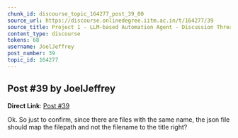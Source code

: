 ```yaml
---
chunk_id: discourse_topic_164277_post_39_00
source_url: https://discourse.onlinedegree.iitm.ac.in/t/164277/39
source_title: Project 1 - LLM-based Automation Agent - Discussion Thread [TDS Jan 2025]
content_type: discourse
tokens: 68
username: JoelJeffrey
post_number: 39
topic_id: 164277
---
```


## Post #39 by JoelJeffrey

**Direct Link**: [Post #39](https://discourse.onlinedegree.iitm.ac.in/t/164277/39)

Ok. So just to confirm, since there are files with the same name, the json file should map the filepath and not the filename to the title right?
